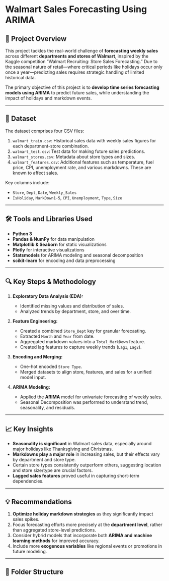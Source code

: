 # Walmart Sales Forecasting Using ARIMA

## 📝 Project Overview

This project tackles the real-world challenge of **forecasting weekly sales** across different **departments and stores of Walmart**, inspired by the Kaggle competition “Walmart Recruiting: Store Sales Forecasting.” Due to the seasonal nature of retail—where critical periods like holidays occur only once a year—predicting sales requires strategic handling of limited historical data.

The primary objective of this project is to **develop time series forecasting models using ARIMA** to predict future sales, while understanding the impact of holidays and markdown events.

---

## 📂 Dataset

The dataset comprises four CSV files:

1. `walmart_train.csv`: Historical sales data with weekly sales figures for each department-store combination.
2. `walmart_test.csv`: Test data for making future sales predictions.
3. `walmart_stores.csv`: Metadata about store types and sizes.
4. `walmart_features.csv`: Additional features such as temperature, fuel price, CPI, unemployment rate, and various markdowns. These are known to affect sales.

Key columns include:
- `Store`, `Dept`, `Date`, `Weekly_Sales`
- `IsHoliday`, `MarkDown1-5`, `CPI`, `Unemployment`, `Type`, `Size`

---

## 🛠 Tools and Libraries Used

- **Python 3**
- **Pandas & NumPy** for data manipulation
- **Matplotlib & Seaborn** for static visualizations
- **Plotly** for interactive visualizations
- **Statsmodels** for ARIMA modeling and seasonal decomposition
- **scikit-learn** for encoding and data preprocessing

---

## 🔍 Key Steps & Methodology

1. **Exploratory Data Analysis (EDA):**
   - Identified missing values and distribution of sales.
   - Analyzed trends by department, store, and over time.

2. **Feature Engineering:**
   - Created a combined `Store_Dept` key for granular forecasting.
   - Extracted `Month` and `Year` from date.
   - Aggregated markdown values into a `Total_MarkDown` feature.
   - Created lag features to capture weekly trends (`Lag1`, `Lag2`).

3. **Encoding and Merging:**
   - One-hot encoded `Store Type`.
   - Merged datasets to align store, features, and sales for a unified model input.

4. **ARIMA Modeling:**
   - Applied the **ARIMA** model for univariate forecasting of weekly sales.
   - Seasonal Decomposition was performed to understand trend, seasonality, and residuals.

---

## 📈 Key Insights

- **Seasonality is significant** in Walmart sales data, especially around major holidays like Thanksgiving and Christmas.
- **Markdowns play a major role** in increasing sales, but their effects vary by department and store type.
- Certain store types consistently outperform others, suggesting location and store size/type are crucial factors.
- **Lagged sales features** proved useful in capturing short-term dependencies.

---

## 💡 Recommendations

1. **Optimize holiday markdown strategies** as they significantly impact sales spikes.
2. Focus forecasting efforts more precisely at the **department level**, rather than aggregated store-level predictions.
3. Consider hybrid models that incorporate both **ARIMA and machine learning methods** for improved accuracy.
4. Include more **exogenous variables** like regional events or promotions in future modeling.

---

## 📁 Folder Structure

